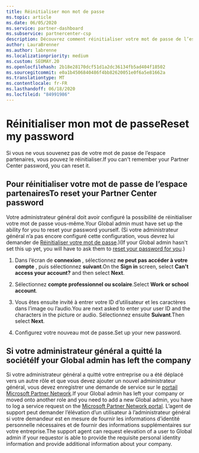 ```yaml
---
title: Réinitialiser mon mot de passe
ms.topic: article
ms.date: 06/05/2020
ms.service: partner-dashboard
ms.subservice: partnercenter-csp
description: Découvrez comment réinitialiser votre mot de passe de l’espace partenaires ou obtenir de l’aide auprès de l’administrateur général de votre entreprise. En outre, Découvrez comment ajouter un nouvel administrateur général de l’espace partenaires.
author: LauraBrenner
ms.author: labrenne
ms.localizationpriority: medium
ms.custom: SEOMAY.20
ms.openlocfilehash: 2b18e28170dcf51d1a2dc36134fb5ad404f18502
ms.sourcegitcommit: e0a1b4506840486f4bb82620051e0f6a5e81662a
ms.translationtype: MT
ms.contentlocale: fr-FR
ms.lasthandoff: 06/18/2020
ms.locfileid: "84991986"
---
```

# <a name="reset-my-password"></a><span data-ttu-id="a40b1-103">Réinitialiser mon mot de passe</span><span class="sxs-lookup"><span data-stu-id="a40b1-103">Reset my password</span></span>

<span data-ttu-id="a40b1-104">Si vous ne vous souvenez pas de votre mot de passe de l’espace partenaires, vous pouvez le réinitialiser.</span><span class="sxs-lookup"><span data-stu-id="a40b1-104">If you can't remember your Partner Center password, you can reset it.</span></span>

## <a name="to-reset-your-partner-center-password"></a><span data-ttu-id="a40b1-105">Pour réinitialiser votre mot de passe de l’espace partenaires</span><span class="sxs-lookup"><span data-stu-id="a40b1-105">To reset your Partner Center password</span></span>

<span data-ttu-id="a40b1-106">Votre administrateur général doit avoir configuré la possibilité de réinitialiser votre mot de passe vous-même.</span><span class="sxs-lookup"><span data-stu-id="a40b1-106">Your Global admin must have set up the ability for you to reset your password yourself.</span></span> <span data-ttu-id="a40b1-107">(Si votre administrateur général n’a pas encore configuré cette configuration, vous devrez lui demander de [Réinitialiser votre mot de passe](reset-a-user-password.md).)</span><span class="sxs-lookup"><span data-stu-id="a40b1-107">(If your Global admin hasn't set this up yet, you will have to ask them to [reset your password for you](reset-a-user-password.md).)</span></span>

1. <span data-ttu-id="a40b1-108">Dans l’écran de **connexion** , sélectionnez **ne peut pas accéder à votre compte** , puis sélectionnez **suivant**.</span><span class="sxs-lookup"><span data-stu-id="a40b1-108">On the **Sign in** screen, select **Can't access your account?** and then select **Next**.</span></span>

2. <span data-ttu-id="a40b1-109">Sélectionnez **compte professionnel ou scolaire**.</span><span class="sxs-lookup"><span data-stu-id="a40b1-109">Select **Work or school account**.</span></span>

3. <span data-ttu-id="a40b1-110">Vous êtes ensuite invité à entrer votre ID d’utilisateur et les caractères dans l’image ou l’audio.</span><span class="sxs-lookup"><span data-stu-id="a40b1-110">You are next asked to enter your user ID and the characters in the picture or audio.</span></span> <span data-ttu-id="a40b1-111">Sélectionnez ensuite **Suivant**.</span><span class="sxs-lookup"><span data-stu-id="a40b1-111">Then select **Next**.</span></span>

4. <span data-ttu-id="a40b1-112">Configurez votre nouveau mot de passe.</span><span class="sxs-lookup"><span data-stu-id="a40b1-112">Set up your new password.</span></span>

## <a name="if-your-global-admin-has-left-the-company"></a><span data-ttu-id="a40b1-113">Si votre administrateur général a quitté la société</span><span class="sxs-lookup"><span data-stu-id="a40b1-113">If your Global admin has left the company</span></span>

<span data-ttu-id="a40b1-114">Si votre administrateur général a quitté votre entreprise ou a été déplacé vers un autre rôle et que vous devez ajouter un nouvel administrateur général, vous devez enregistrer une demande de service sur le [portail Microsoft Partner Network](https://partner.microsoft.com/commercial#/).</span><span class="sxs-lookup"><span data-stu-id="a40b1-114">If your Global admin has left your company or moved onto another role and you need to add a new Global admin, you have to log a service request on the [Microsoft Partner Network portal](https://partner.microsoft.com/commercial#/).</span></span> <span data-ttu-id="a40b1-115">L’agent de support peut demander l’élévation d’un utilisateur à l’administrateur général si votre demandeur est en mesure de fournir les informations d’identité personnelle nécessaires et de fournir des informations supplémentaires sur votre entreprise.</span><span class="sxs-lookup"><span data-stu-id="a40b1-115">The support agent can request elevation of a user to Global admin if your requestor is able to provide the requisite personal identity information and provide additional information about your company.</span></span>
